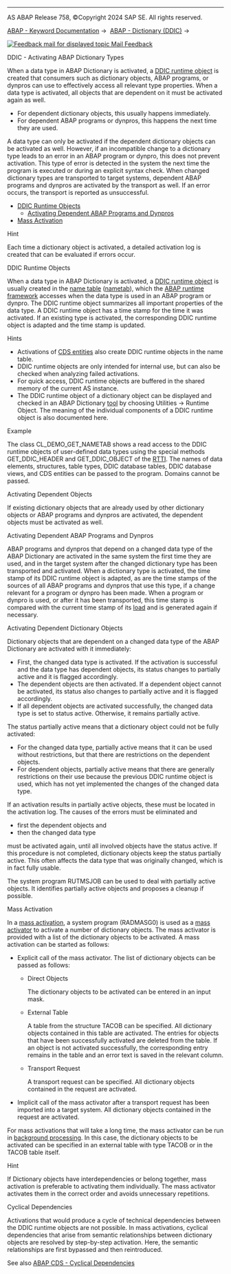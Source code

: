   

* * *

AS ABAP Release 758, ©Copyright 2024 SAP SE. All rights reserved.

[ABAP - Keyword Documentation](javascript:call_link\('abenabap.htm'\)) →  [ABAP - Dictionary (DDIC)](javascript:call_link\('abenabap_dictionary.htm'\)) → 

 [![](Mail.gif?object=Mail.gif "Feedback mail for displayed topic") Mail Feedback](mailto:f1_help@sap.com?subject=Feedback%20on%20ABAP%20Documentation&body=Document:%20DDIC%20-%20Activating%20ABAP%20Dictionary%20Types%2C%20ABENDDIC_ACTIVATION%2C%20758%0D%0A%0D%0AError:%0D%0A%0D%0A%0D%0A%0D%0ASuggestion%20for%20improvement:)

DDIC - Activating ABAP Dictionary Types

When a data type in ABAP Dictionary is activated, a [DDIC runtime object](javascript:call_link\('abenddic_runtime_object_glosry.htm'\) "Glossary Entry") is created that consumers such as dictionary objects, ABAP programs, or dynpros can use to effectively access all relevant type properties. When a data type is activated, all objects that are dependent on it must be activated again as well.

-   For dependent dictionary objects, this usually happens immediately.
-   For dependent ABAP programs or dynpros, this happens the next time they are used.

A data type can only be activated if the dependent dictionary objects can be activated as well. However, if an incompatible change to a dictionary type leads to an error in an ABAP program or dynpro, this does not prevent activation. This type of error is detected in the system the next time the program is executed or during an explicit syntax check. When changed dictionary types are transported to target systems, dependent ABAP programs and dynpros are activated by the transport as well. If an error occurs, the transport is reported as unsuccessful.

-   [DDIC Runtime Objects](#abenddic-activation-1-------activating-dependent-objects---@ITOC@@ABENDDIC_ACTIVATION_2)
    -   [Activating Dependent ABAP Programs and Dynpros](#abenddic-activation-3-----------activating-dependent-dictionary-objects---@ITOC@@ABENDDIC_ACTIVATION_4)
-   [Mass Activation](#abenddic-activation-5-------cyclical-dependencies---@ITOC@@ABENDDIC_ACTIVATION_6)

Hint

Each time a dictionary object is activated, a detailed activation log is created that can be evaluated if errors occur.

DDIC Runtime Objects   

When a data type in ABAP Dictionary is activated, a [DDIC runtime object](javascript:call_link\('abenddic_runtime_object_glosry.htm'\) "Glossary Entry") is usually created in the [name table](javascript:call_link\('abenname_table_glosry.htm'\) "Glossary Entry") ([nametab](javascript:call_link\('abenname_tab_glosry.htm'\) "Glossary Entry")), which the [ABAP runtime framework](javascript:call_link\('abenabap_runtime_frmwk_glosry.htm'\) "Glossary Entry") accesses when the data type is used in an ABAP program or dynpro. The DDIC runtime object summarizes all important properties of the data type. A DDIC runtime object has a time stamp for the time it was activated. If an existing type is activated, the corresponding DDIC runtime object is adapted and the time stamp is updated.

Hints

-   Activations of [CDS entities](javascript:call_link\('abencds_entity_glosry.htm'\) "Glossary Entry") also create DDIC runtime objects in the name table.
-   DDIC runtime objects are only intended for internal use, but can also be checked when analyzing failed activations.
-   For quick access, DDIC runtime objects are buffered in the shared memory of the current AS instance.
-   The DDIC runtime object of a dictionary object can be displayed and checked in an ABAP Dictionary [tool](javascript:call_link\('abenddic_tools.htm'\)) by choosing Utilities → Runtime Object. The meaning of the individual components of a DDIC runtime object is also documented here.

Example

The class CL\_DEMO\_GET\_NAMETAB shows a read access to the DDIC runtime objects of user-defined data types using the special methods GET\_DDIC\_HEADER and GET\_DDIC\_OBJECT of the [RTTI](javascript:call_link\('abenrun_time_type_identific_glosry.htm'\) "Glossary Entry"). The names of data elements, structures, table types, DDIC database tables, DDIC database views, and CDS entities can be passed to the program. Domains cannot be passed.

Activating Dependent Objects   

If existing dictionary objects that are already used by other dictionary objects or ABAP programs and dynpros are activated, the dependent objects must be activated as well.

Activating Dependent ABAP Programs and Dynpros   

ABAP programs and dynpros that depend on a changed data type of the ABAP Dictionary are activated in the same system the first time they are used, and in the target system after the changed dictionary type has been transported and activated. When a dictionary type is activated, the time stamp of its DDIC runtime object is adapted, as are the time stamps of the sources of all ABAP programs and dynpros that use this type, if a change relevant for a program or dynpro has been made. When a program or dynpro is used, or after it has been transported, this time stamp is compared with the current time stamp of its [load](javascript:call_link\('abenload_glosry.htm'\) "Glossary Entry") and is generated again if necessary.

Activating Dependent Dictionary Objects   

Dictionary objects that are dependent on a changed data type of the ABAP Dictionary are activated with it immediately:

-   First, the changed data type is activated. If the activation is successful and the data type has dependent objects, its status changes to partially active and it is flagged accordingly.
-   The dependent objects are then activated. If a dependent object cannot be activated, its status also changes to partially active and it is flagged accordingly.
-   If all dependent objects are activated successfully, the changed data type is set to status active. Otherwise, it remains partially active.

The status partially active means that a dictionary object could not be fully activated:

-   For the changed data type, partially active means that it can be used without restrictions, but that there are restrictions on the dependent objects.
-   For dependent objects, partially active means that there are generally restrictions on their use because the previous DDIC runtime object is used, which has not yet implemented the changes of the changed data type.

If an activation results in partially active objects, these must be located in the activation log. The causes of the errors must be eliminated and

-   first the dependent objects and
-   then the changed data type

must be activated again, until all involved objects have the status active. If this procedure is not completed, dictionary objects keep the status partially active. This often affects the data type that was originally changed, which is in fact fully usable.

The system program RUTMSJOB can be used to deal with partially active objects. It identifies partially active objects and proposes a cleanup if possible.

Mass Activation   

In a [mass activation](javascript:call_link\('abenmass_activation_glosry.htm'\) "Glossary Entry"), a system program (RADMASG0) is used as a [mass activator](javascript:call_link\('abenmass_activator_glosry.htm'\) "Glossary Entry") to activate a number of dictionary objects. The mass activator is provided with a list of the dictionary objects to be activated. A mass activation can be started as follows:

-   Explicit call of the mass activator. The list of dictionary objects can be passed as follows:
    -   Direct Objects
        
        The dictionary objects to be activated can be entered in an input mask.
        
    -   External Table
        
        A table from the structure TACOB can be specified. All dictionary objects contained in this table are activated. The entries for objects that have been successfully activated are deleted from the table. If an object is not activated successfully, the corresponding entry remains in the table and an error text is saved in the relevant column.
        
    -   Transport Request
        
        A transport request can be specified. All dictionary objects contained in the request are activated.
        
-   Implicit call of the mass activator after a transport request has been imported into a target system. All dictionary objects contained in the request are activated.

For mass activations that will take a long time, the mass activator can be run in [background processing](javascript:call_link\('abenbackround_processing_glosry.htm'\) "Glossary Entry"). In this case, the dictionary objects to be activated can be specified in an external table with type TACOB or in the TACOB table itself.

Hint

If Dictionary objects have interdependencies or belong together, mass activation is preferable to activating them individually. The mass activator activates them in the correct order and avoids unnecessary repetitions.

Cyclical Dependencies   

Activations that would produce a cycle of technical dependencies between the DDIC runtime objects are not possible. In mass activations, cyclical dependencies that arise from semantic relationships between dictionary objects are resolved by step-by-step activation. Here, the semantic relationships are first bypassed and then reintroduced.

See also [ABAP CDS - Cyclical Dependencies](javascript:call_link\('abencds_cycle_problems.htm'\))